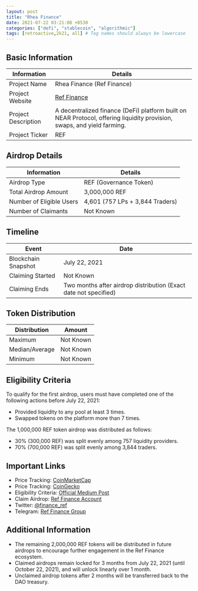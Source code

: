 ```yaml
---
layout: post
title: "Rhea Finance"
date: 2021-07-22 03:21:08 +0530
categories: ["defi", "stablecoin", "algorithmic"]
tags: [retroactive,2k21, all] # Tag names should always be lowercase
---
```

## Basic Information
| Information         | Details |
|---------------------|---------|
| Project Name       | Rhea Finance (Ref Finance) |
| Project Website    | [Ref Finance](https://ref.finance) |
| Project Description | A decentralized finance (DeFi) platform built on NEAR Protocol, offering liquidity provision, swaps, and yield farming. |
| Project Ticker     | REF |

## Airdrop Details
| Information            | Details |
|------------------------|---------|
| Airdrop Type          | REF (Governance Token) |
| Total Airdrop Amount  | 3,000,000 REF |
| Number of Eligible Users | 4,601 (757 LPs + 3,844 Traders) |
| Number of Claimants   | Not Known |

## Timeline
| Event                 | Date |
|-----------------------|------|
| Blockchain Snapshot  | July 22, 2021 |
| Claiming Started     | Not Known |
| Claiming Ends       | Two months after airdrop distribution (Exact date not specified) |

## Token Distribution
| Distribution         | Amount |
|----------------------|--------|
| Maximum             | Not Known |
| Median/Average      | Not Known |
| Minimum             | Not Known |

## Eligibility Criteria
To qualify for the first airdrop, users must have completed one of the following actions before July 22, 2021:
- Provided liquidity to any pool at least 3 times.
- Swapped tokens on the platform more than 7 times.

The 1,000,000 REF token airdrop was distributed as follows:
- 30% (300,000 REF) was split evenly among 757 liquidity providers.
- 70% (700,000 REF) was split evenly among 3,844 traders.

## Important Links
- Price Tracking: [CoinMarketCap](https://coinmarketcap.com/currencies/ref-finance/)
- Price Tracking: [CoinGecko](https://www.coingecko.com/en/coins/ref-finance/)
- Eligibility Criteria: [Official Medium Post](https://rhea-finance.medium.com/ref-airdrop-for-early-adopters-60f27724b61e)
- Claim Airdrop: [Ref Finance Account](https://app.ref.finance/account)
- Twitter: [@finance_ref](https://twitter.com/finance_ref)
- Telegram: [Ref Finance Group](https://t.me/ref_finance)

## Additional Information
- The remaining 2,000,000 REF tokens will be distributed in future airdrops to encourage further engagement in the Ref Finance ecosystem.
- Claimed airdrops remain locked for 3 months from July 22, 2021 (until October 22, 2021), and will unlock linearly over 1 month.
- Unclaimed airdrop tokens after 2 months will be transferred back to the DAO treasury.
